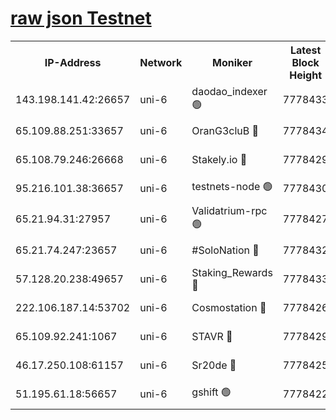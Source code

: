[raw json Testnet](https://rpc-check.junot.stavr.tech/junot/rpc-junot-result.json)
=


<table><tr><th>IP-Address</th><th>Network</th><th>Moniker</th><th>Latest Block Height</th><th>Earliest Block Height</th><th>Catching Up</th><th>Tx Index</th><th>Voting Power</th><th>Scan Time</th></tr><tr><td>143.198.141.42:26657</td><td>uni-6</td><td>daodao_indexer 🟢</td><td>7778433</td><td>1</td><td>False</td><td>off</td><td>0</td><td>2024-02-07T19:03:07.161054213UTC</td></tr><tr><td>65.109.88.251:33657</td><td>uni-6</td><td>OranG3cluB 🔴</td><td>7778434</td><td>1138541</td><td>False</td><td>on</td><td>11</td><td>2024-02-07T19:03:11.963462905UTC</td></tr><tr><td>65.108.79.246:26668</td><td>uni-6</td><td>Stakely.io 🔴</td><td>7778429</td><td>1570872</td><td>False</td><td>on</td><td>1766821</td><td>2024-02-07T19:02:57.395261013UTC</td></tr><tr><td>95.216.101.38:36657</td><td>uni-6</td><td>testnets-node 🟢</td><td>7778430</td><td>1615130</td><td>False</td><td>on</td><td>0</td><td>2024-02-07T19:02:59.794460573UTC</td></tr><tr><td>65.21.94.31:27957</td><td>uni-6</td><td>Validatrium-rpc 🟢</td><td>7778427</td><td>2943363</td><td>False</td><td>on</td><td>0</td><td>2024-02-07T19:02:52.518416246UTC</td></tr><tr><td>65.21.74.247:23657</td><td>uni-6</td><td>#SoloNation 🔴</td><td>7778432</td><td>5208001</td><td>False</td><td>on</td><td>112</td><td>2024-02-07T19:03:06.248046280UTC</td></tr><tr><td>57.128.20.238:49657</td><td>uni-6</td><td>Staking_Rewards 🔴</td><td>7778433</td><td>6514618</td><td>False</td><td>on</td><td>1008</td><td>2024-02-07T19:03:07.457146601UTC</td></tr><tr><td>222.106.187.14:53702</td><td>uni-6</td><td>Cosmostation 🔴</td><td>7778426</td><td>7473037</td><td>False</td><td>on</td><td>109003</td><td>2024-02-07T19:02:50.114399389UTC</td></tr><tr><td>65.109.92.241:1067</td><td>uni-6</td><td>STAVR 🔴</td><td>7778429</td><td>7502372</td><td>False</td><td>on</td><td>6054</td><td>2024-02-07T19:02:57.031910479UTC</td></tr><tr><td>46.17.250.108:61157</td><td>uni-6</td><td>Sr20de 🔴</td><td>7778425</td><td>7533733</td><td>False</td><td>on</td><td>37</td><td>2024-02-07T19:02:46.437447917UTC</td></tr><tr><td>51.195.61.18:56657</td><td>uni-6</td><td>gshift 🟢</td><td>7778422</td><td>7691417</td><td>False</td><td>on</td><td>0</td><td>2024-02-07T19:02:39.862135782UTC</td></tr></table>